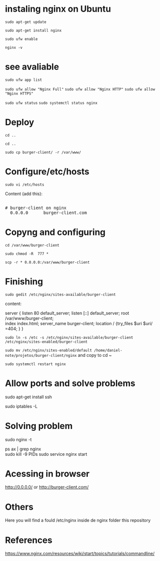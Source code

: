 # instaling nginx on Ubuntu

`sudo apt-get update`

`sudo apt-get install nginx`

`sudo ufw enable`

`nginx -v`

# see avaliable 

`sudo ufw app list`

`sudo ufw allow "Nginx Full"`
`sudo ufw allow "Nginx HTTP"`
`sudo ufw allow "Nginx HTTPS"`

`sudo ufw status`
`sudo systemctl status nginx`

# Deploy 

`cd ..`

`cd ..`

`sudo cp burger-client/ -r /var/www/`

# Configure/etc/hosts

`sudo vi /etc/hosts`

Content (add this):
<pre> 
# burger-client on nginx
  0.0.0.0      burger-client.com
</pre>

# Copyng and configuring

`cd /var/www/burger-client`

`sudo chmod -R  777 *`

`scp -r * 0.0.0.0:/var/www/burger-client`

# Finishing

`sudo gedit /etc/nginx/sites-available/burger-client`

content: 

server {
listen 80 default_server;
listen [::] default_server;
root /var/www/burger-client;	
index index.html;
server_name burger-client;
location / {try_files $uri $uri/ =404; }
}

`sudo ln -s /etc -s /etc/nginx/sites-available/burger-client /etc/nginx/sites-enabled/burger-client`

`sudo mv /etc/nginx/sites-enabled/default /home/daniel-note/projetos/burger-client/nginx`  and  copy to cd ~ 

`sudo systemctl restart nginx`

# Allow ports and solve problems 
sudo apt-get install ssh

sudo iptables -L

# Solving problem

sudo nginx -t

ps ax | grep nginx<br>
sudo kill -9 PIDs
sudo service nginx start

# Acessing in browser

http://0.0.0.0/
or
http://burger-client.com/

# Others

Here you will find a  fould /etc/nginx  inside de nginx folder this  repository


# References

https://www.nginx.com/resources/wiki/start/topics/tutorials/commandline/

